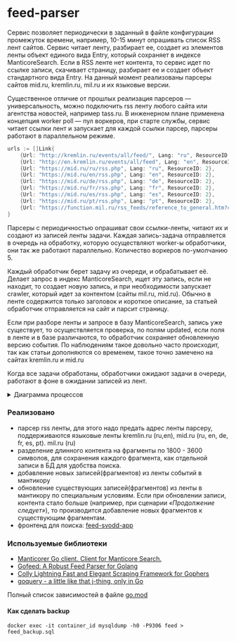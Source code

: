 # feed-parser

Сервис позволяет периодически в заданный в файле конфигурации промежуток времени, например, 10-15 минут 
опрашивать список RSS лент сайтов. Сервис читает ленту, разбирает ее, создает из
элементов ленты объект единого вида Entry, который сохраняет в индексе
ManticoreSearch. Если в RSS ленте нет контента, то сервис идет по ссылке записи, скачивает страницу, разбирает ее и создает объект стандартного вида Entry. 
На данный момент реализованы парсеры сайтов mid.ru, kremlin.ru, mil.ru 
и их языковые версии.

Существенное отличие от прошлых реализация парсеров — универсальность, 
можно подключить rss ленту любого сайта или агентства новостей, например tass.ru.
В инженерном плане применена концепция worker poll — пул воркеров, при старте службы, сервис читает ссылки лент и запускает для каждой ссылки парсер, парсеры работают в параллельном режиме. 

```go
urls := []Link{
    {Url: "http://kremlin.ru/events/all/feed/", Lang: "ru", ResourceID: 1},
    {Url: "http://en.kremlin.ru/events/all/feed", Lang: "en", ResourceID: 1},
    {Url: "https://mid.ru/ru/rss.php", Lang: "ru", ResourceID: 2},
    {Url: "https://mid.ru/en/rss.php", Lang: "en", ResourceID: 2},
    {Url: "https://mid.ru/de/rss.php", Lang: "de", ResourceID: 2},
    {Url: "https://mid.ru/fr/rss.php", Lang: "fr", ResourceID: 2},
    {Url: "https://mid.ru/es/rss.php", Lang: "es", ResourceID: 2},
    {Url: "https://mid.ru/pt/rss.php", Lang: "pt", ResourceID: 2},
    {Url: "https://function.mil.ru/rss_feeds/reference_to_general.htm?contenttype=xml", Lang: "ru", ResourceID: 3},
}
```

Парсеры с периодичностью опрашиват свои ссылки-ленты, читают их и создают из записей ленты задачи. Каждая запись-задача отправляется в очередь на обработку, которую осуществляют worker-ы обработчики, они так же работают параллельно. Количество воркеров по-умолчанию 5.

Каждый обработчик берет задачу из очереди, и обрабатывает её. Делает запрос в индекс ManticoreSearch, ищет эту запись, если не находит, то создает новую запись, и при необходимости запускает crawler, который идет за контентом (сайты mil.ru, mid.ru). Обычно в ленте содержится только заголовок и короткое описание, за статьей обработчик отправляется на сайт и парсит страницу. 

Если при разборе ленты и запросе в базу ManticoreSearch, запись уже существует, то осуществляется проверка, по полям updated, если поля в ленте и в базе различаются, то обработчик сохраняет обновленную версию события. По наблюдениям такое довольно часто происходит, так как статьи дополняются со временем, такое точно замечено на сайтах kremlin.ru и mid.ru

Когда все задачи обработаны, обработчики ожидают задачи в очереди, работают в фоне в ожидании записей из лент.

<details><summary>Диаграмма процессов</summary>
<p>

![diagram drawio](https://github.com/terratensor/kremlin-parser/assets/10896447/75e21cac-10a4-4820-a8c1-56acf0745b99)

</p>
</details> 

### Реализовано

- парсер rss ленты, для этого надо предать адрес ленты парсеру, поддерживаются языковые ленты kremlin.ru (ru,en), mid.ru (ru, en, de, fr, es, pt). mil.ru (ru)
- разделение длинного контента на фрагменты по 1800 - 3600 символов, для сохранения каждого фрагмента, как отдельной записи в БД для удобства поиска.
- добавление новых записей(фрагментов) из ленты событий в мантикору
- обновление существующих записей(фрагментов) из ленты в мантикору по специальным условиям. Если при обновлении записи, контента стало больше (например, при сценарии _«Продолжение следует»_), то производится добавление новых фрагментов к существующим фрагментам.
- фронтенд для поиска: [feed-svodd-app](https://github.com/terratensor/feed-svodd-app)


### Используемые библиотеки

- [Manticorer Go client. Сlient for Manticore Search.](https://github.com/manticoresoftware/manticoresearch-go)
- [Gofeed: A Robust Feed Parser for Golang](https://github.com/mmcdole/gofeed)
- [Colly Lightning Fast and Elegant Scraping Framework for Gophers](https://github.com/gocolly/colly/tree/master)
- [goquery - a little like that j-thing, only in Go](https://github.com/PuerkitoBio/goquery)

Полный список зависимостей в файле [go.mod](https://github.com/terratensor/feed-parser/blob/a279808983af6ade816521b8d4c2751ac2de45d5/go.mod)


#### Как сделать backup
```
docker exec -it container_id mysqldump -h0 -P9306 feed > feed_backup.sql
```
